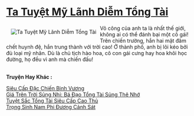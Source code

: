 <a href="https://truyenwiki.net/ta-tuyet-my-lanh-diem-tong-tai.35816/" title="Ta Tuyệt Mỹ Lãnh Diễm Tổng Tài"><h1>Ta Tuyệt Mỹ Lãnh Diễm Tổng Tài</h1></a><div style="display:table"><img align="right" style="float: left; padding: 10px;" src="https://truyenwiki.net/a/img/str/src/35816.jpg" alt="Ta Tuyệt Mỹ Lãnh Diễm Tổng Tài">Võ công của anh ta là nhất thế giới, không ai có thể đánh bại một cô gái! Trên chiến trường, hắn hai mặt đâm chết huynh đệ, hắn trung thành với trời cao! Ở thành phố, anh bị lôi kéo bởi đủ loại mỹ nhân. Dù là chủ tịch hào hoa, cô con gái cưng hay hoa khôi học đường, họ đều vì anh mà chiến đấu!</div><p><br><b>Truyện Hay Khác :</b></p><a href="https://truyenwiki.net/sieu-cap-dac-chien-binh-vuong.35602/" alt="Siêu Cấp Đặc Chiến Binh Vương">Siêu Cấp Đặc Chiến Binh Vương</a><br/><a href="https://github.com/nownovels/wikidich/tree/master/truyenhay/36312" alt="Giá Trên Trời Sủng Nhi: Bá Đạo Tổng Tài Sủng Thê Nhớ">Giá Trên Trời Sủng Nhi: Bá Đạo Tổng Tài Sủng Thê Nhớ</a><br/><a href="https://github.com/nownovels/wikidich/tree/master/truyenhay/35464" alt="Tuyệt Sắc Tổng Tài Siêu Cấp Cao Thủ">Tuyệt Sắc Tổng Tài Siêu Cấp Cao Thủ</a><br/><a href="https://sangtacviet.wordpress.com/2020/10/22/trong-sinh-nam-phi-duong-canh-sat/" alt="Trọng Sinh Nam Phi Đương Cảnh Sát">Trọng Sinh Nam Phi Đương Cảnh Sát</a><br/>